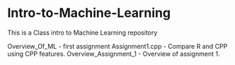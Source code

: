 # Intro-to-Machine-Learning
This is a Class intro to Machine Learning repository

Overview_Of_ML - first assignment
Assignment1.cpp - Compare R and CPP using CPP features.
Overview_Assignment_1 - Overview of assignment 1.
